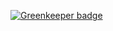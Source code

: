 
[![Greenkeeper badge](https://badges.greenkeeper.io/stealjs/steal-error-messages.svg)](https://greenkeeper.io/)
